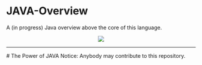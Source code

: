 # JAVA-Overview
A (in progress) Java overview above the core of this language.
<p align="center"><img src="http://www.appcookiedev.com/wp-content/uploads/2015/08/solarized_java_logo_.png"  /></p>
<hr />
# The Power of JAVA
Notice: Anybody may contribute to this repository.
